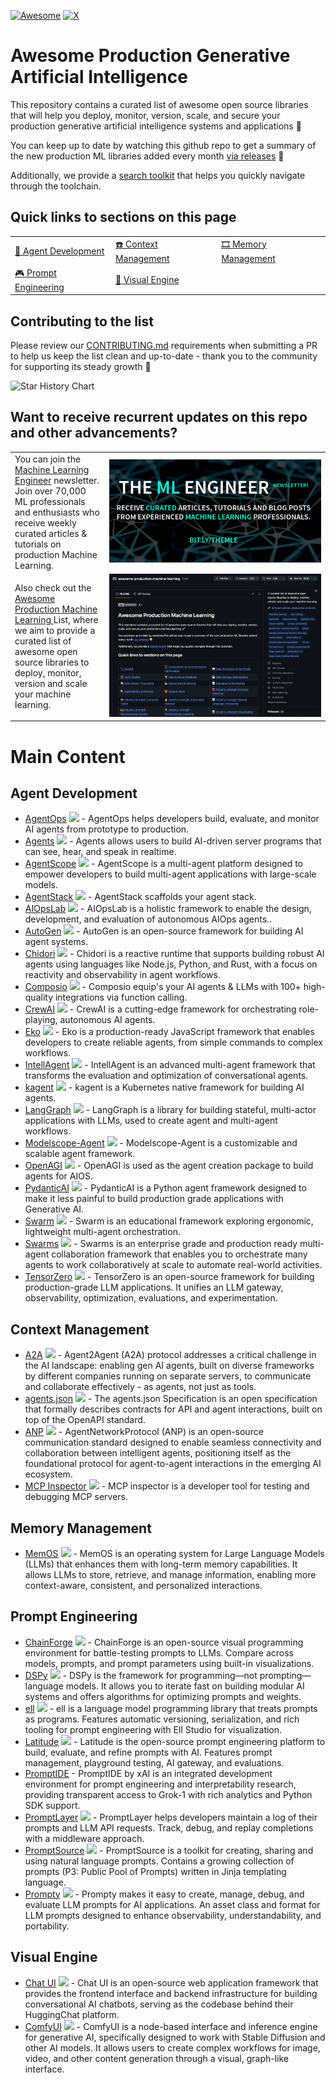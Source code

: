 [![Awesome](https://awesome.re/badge.svg)](https://awesome.re)
[![X](https://img.shields.io/badge/X-%23000000?logo=X&logoColor=white)](https://twitter.com/EthicalML)

# Awesome Production Generative Artificial Intelligence

This repository contains a curated list of awesome open source libraries that will help you deploy, monitor, version, scale, and secure your production generative artificial intelligence systems and applications 🚀

You can keep up to date by watching this github repo to get a summary of the new production ML libraries added every month [via releases](https://github.com/EthicalML/awesome-production-genai/releases) 🤩

Additionally, we provide a [search toolkit](https://huggingface.co/spaces/zhiminy/Awesome-Production-GenAI-Search) that helps you quickly navigate through the toolchain.

## Quick links to sections on this page

| | | |
|-|-|-|
| [🤖 Agent Development](#agent-development) | [☎️ Context Management](#context-management) | [🎞️ Memory Management](#memory-management) |
| [🎮 Prompt Engineering](#prompt-engineering) | [🎨 Visual Engine](#visual-engine) |

## Contributing to the list

Please review our [CONTRIBUTING.md](https://github.com/EthicalML/awesome-production-genai/blob/main/CONTRIBUTING.md) requirements when submitting a PR to help us keep the list clean and up-to-date - thank you to the community for supporting its steady growth 🚀

<picture>
  <source
    media="(prefers-color-scheme: dark)"
    srcset="
      https://api.star-history.com/svg?repos=EthicalML/awesome-production-genai&type=Date&theme=dark
    "
  />
  <source
    media="(prefers-color-scheme: light)"
    srcset="
      https://api.star-history.com/svg?repos=EthicalML/awesome-production-genai&type=Date
    "
  />
  <img
    alt="Star History Chart"
    src="https://api.star-history.com/svg?repos=EthicalML/awesome-production-genai&type=Date"
  />
</picture>


## Want to receive recurrent updates on this repo and other advancements?

<table>
  <tr>
    <td width="30%">
         You can join the <a href="https://ethical.institute/mle.html">Machine Learning Engineer</a> newsletter. Join over 70,000 ML professionals and enthusiasts who receive weekly curated articles & tutorials on production Machine Learning.
    </td>
    <td width="70%">
        <a href="https://ethical.institute/mle.html"><img src="images/mleng.png"></a>
    </td>
  </tr>
  <tr>
    <td width="30%">
         Also check out the <a href="https://github.com/EthicalML/awesome-artificial-intelligence-regulation">Awesome Production Machine Learning </a> List, where we aim to provide a curated list of awesome open source libraries to deploy, monitor, version and scale your machine learning.
    </td>
    <td width="70%">
        <a href="https://github.com/EthicalML/awesome-artificial-intelligence-guidelines/"><img src="images/list.jpg"></a>
    </td>
  </tr>
</table>


# Main Content

## Agent Development

* [AgentOps](https://github.com/AgentOps-AI/agentops) ![](https://img.shields.io/github/stars/AgentOps-AI/agentops.svg?style=social) - AgentOps helps developers build, evaluate, and monitor AI agents from prototype to production.
* [Agents](https://github.com/livekit/agents) ![](https://img.shields.io/github/stars/livekit/agents.svg?style=social) - Agents allows users to build AI-driven server programs that can see, hear, and speak in realtime.
* [AgentScope](https://github.com/modelscope/agentscope) ![](https://img.shields.io/github/stars/modelscope/agentscope.svg?style=social) - AgentScope is a multi-agent platform designed to empower developers to build multi-agent applications with large-scale models.
* [AgentStack](https://github.com/AgentOps-AI/AgentStack) ![](https://img.shields.io/github/stars/AgentOps-AI/AgentStack.svg?style=social) - AgentStack scaffolds your agent stack.
* [AIOpsLab](https://github.com/microsoft/AIOpsLab) ![](https://img.shields.io/github/stars/microsoft/AIOpsLab.svg?style=social) - AIOpsLab is a holistic framework to enable the design, development, and evaluation of autonomous AIOps agents..
* [AutoGen](https://github.com/microsoft/autogen) ![](https://img.shields.io/github/stars/microsoft/autogen.svg?style=social) - AutoGen is an open-source framework for building AI agent systems.
* [Chidori](https://github.com/ThousandBirdsInc/chidori) ![](https://img.shields.io/github/stars/ThousandBirdsInc/chidori.svg?style=social) - Chidori is a reactive runtime that supports building robust AI agents using languages like Node.js, Python, and Rust, with a focus on reactivity and observability in agent workflows.
* [Composio](https://github.com/ComposioHQ/composio) ![](https://img.shields.io/github/stars/ComposioHQ/composio.svg?style=social) - Composio equip's your AI agents & LLMs with 100+ high-quality integrations via function calling.
* [CrewAI](https://github.com/crewAIInc/crewAI) ![](https://img.shields.io/github/stars/crewAIInc/crewAI.svg?style=social) - CrewAI is a cutting-edge framework for orchestrating role-playing, autonomous AI agents.
* [Eko](https://github.com/FellouAI/eko) ![](https://img.shields.io/github/stars/FellouAI/eko.svg?style=social) - Eko is a production-ready JavaScript framework that enables developers to create reliable agents, from simple commands to complex workflows.
* [IntellAgent](https://github.com/plurai-ai/intellagent) ![](https://img.shields.io/github/stars/plurai-ai/intellagent.svg?style=social) - IntellAgent is an advanced multi-agent framework that transforms the evaluation and optimization of conversational agents.
* [kagent](https://github.com/kagent-dev/kagent) ![](https://img.shields.io/github/stars/kagent-dev/kagent.svg?style=social) - kagent is a Kubernetes native framework for building AI agents.
* [LangGraph](https://github.com/langchain-ai/langgraph) ![](https://img.shields.io/github/stars/langchain-ai/langgraph.svg?style=social) - LangGraph is a library for building stateful, multi-actor applications with LLMs, used to create agent and multi-agent workflows.
* [Modelscope-Agent](https://github.com/modelscope/modelscope-agent) ![](https://img.shields.io/github/stars/modelscope/modelscope-agent.svg?style=social) - Modelscope-Agent is a customizable and scalable agent framework.
* [OpenAGI](https://github.com/agiresearch/OpenAGI) ![](https://img.shields.io/github/stars/agiresearch/OpenAGI.svg?style=social) - OpenAGI is used as the agent creation package to build agents for AIOS.
* [PydanticAI](https://github.com/pydantic/pydantic-ai) ![](https://img.shields.io/github/stars/pydantic/pydantic-ai.svg?style=social) - PydanticAI is a Python agent framework designed to make it less painful to build production grade applications with Generative AI.
* [Swarm](https://github.com/openai/swarm) ![](https://img.shields.io/github/stars/openai/swarm.svg?style=social) - Swarm is an educational framework exploring ergonomic, lightweight multi-agent orchestration.
* [Swarms](https://github.com/kyegomez/swarms) ![](https://img.shields.io/github/stars/kyegomez/swarms.svg?style=social) - Swarms is an enterprise grade and production ready multi-agent collaboration framework that enables you to orchestrate many agents to work collaboratively at scale to automate real-world activities.
* [TensorZero](https://github.com/tensorzero/tensorzero) ![](https://img.shields.io/github/stars/tensorzero/tensorzero.svg?style=social) - TensorZero is an open-source framework for building production-grade LLM applications. It unifies an LLM gateway, observability, optimization, evaluations, and experimentation. 

## Context Management

* [A2A](https://github.com/a2aproject/A2A) ![](https://img.shields.io/github/stars/a2aproject/A2A.svg?style=social) - Agent2Agent (A2A) protocol addresses a critical challenge in the AI landscape: enabling gen AI agents, built on diverse frameworks by different companies running on separate servers, to communicate and collaborate effectively - as agents, not just as tools.
* [agents.json](https://github.com/wild-card-ai/agents-json) ![](https://img.shields.io/github/stars/wild-card-ai/agents-json.svg?style=social) - The agents.json Specification is an open specification that formally describes contracts for API and agent interactions, built on top of the OpenAPI standard.
* [ANP](https://github.com/agent-network-protocol/AgentNetworkProtocol) ![](https://img.shields.io/github/stars/agent-network-protocol/AgentNetworkProtocol.svg?style=social) - AgentNetworkProtocol (ANP) is an open-source communication standard designed to enable seamless connectivity and collaboration between intelligent agents, positioning itself as the foundational protocol for agent-to-agent interactions in the emerging AI ecosystem.
* [MCP Inspector](https://github.com/modelcontextprotocol/inspector) ![](https://img.shields.io/github/stars/modelcontextprotocol/inspector.svg?style=social) - MCP inspector is a developer tool for testing and debugging MCP servers.

## Memory Management

* [MemOS](https://github.com/MemTensor/MemOS) ![](https://img.shields.io/github/stars/MemTensor/MemOS.svg?style=social) - MemOS is an operating system for Large Language Models (LLMs) that enhances them with long-term memory capabilities. It allows LLMs to store, retrieve, and manage information, enabling more context-aware, consistent, and personalized interactions.

## Prompt Engineering

* [ChainForge](https://github.com/ianarawjo/ChainForge) ![](https://img.shields.io/github/stars/ianarawjo/ChainForge.svg?style=social) - ChainForge is an open-source visual programming environment for battle-testing prompts to LLMs. Compare across models, prompts, and prompt parameters using built-in visualizations.
* [DSPy](https://github.com/stanfordnlp/dspy) ![](https://img.shields.io/github/stars/stanfordnlp/dspy.svg?style=social) - DSPy is the framework for programming—not prompting—language models. It allows you to iterate fast on building modular AI systems and offers algorithms for optimizing prompts and weights.
* [ell](https://github.com/MadcowD/ell) ![](https://img.shields.io/github/stars/MadcowD/ell.svg?style=social) - ell is a language model programming library that treats prompts as programs. Features automatic versioning, serialization, and rich tooling for prompt engineering with Ell Studio for visualization.
* [Latitude](https://github.com/latitude-dev/latitude-llm) ![](https://img.shields.io/github/stars/latitude-dev/latitude-llm.svg?style=social) - Latitude is the open-source prompt engineering platform to build, evaluate, and refine prompts with AI. Features prompt management, playground testing, AI gateway, and evaluations.
* [PromptIDE](https://x.ai/blog/prompt-ide) - PromptIDE by xAI is an integrated development environment for prompt engineering and interpretability research, providing transparent access to Grok-1 with rich analytics and Python SDK support.
* [PromptLayer](https://github.com/MagnivOrg/prompt-layer-library) ![](https://img.shields.io/github/stars/MagnivOrg/prompt-layer-library.svg?style=social) - PromptLayer helps developers maintain a log of their prompts and LLM API requests. Track, debug, and replay completions with a middleware approach.
* [PromptSource](https://github.com/bigscience-workshop/promptsource) ![](https://img.shields.io/github/stars/bigscience-workshop/promptsource.svg?style=social) - PromptSource is a toolkit for creating, sharing and using natural language prompts. Contains a growing collection of prompts (P3: Public Pool of Prompts) written in Jinja templating language.
* [Prompty](https://github.com/microsoft/prompty) ![](https://img.shields.io/github/stars/microsoft/prompty.svg?style=social) - Prompty makes it easy to create, manage, debug, and evaluate LLM prompts for AI applications. An asset class and format for LLM prompts designed to enhance observability, understandability, and portability.

## Visual Engine

* [Chat UI](https://github.com/huggingface/chat-ui) ![](https://img.shields.io/github/stars/huggingface/chat-ui.svg?style=social) - Chat UI is an open-source web application framework that provides the frontend interface and backend infrastructure for building conversational AI chatbots, serving as the codebase behind their HuggingChat platform.
* [ComfyUI](https://github.com/comfyanonymous/ComfyUI) ![](https://img.shields.io/github/stars/comfyanonymous/ComfyUI.svg?style=social) - ComfyUI is a node-based interface and inference engine for generative AI, specifically designed to work with Stable Diffusion and other AI models. It allows users to create complex workflows for image, video, and other content generation through a visual, graph-like interface.
